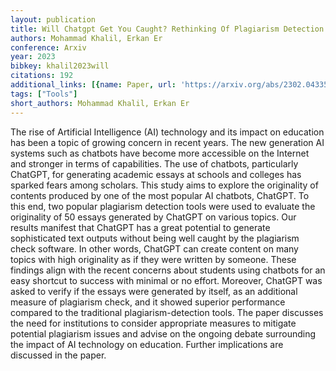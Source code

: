 ```yaml
---
layout: publication
title: Will Chatgpt Get You Caught? Rethinking Of Plagiarism Detection
authors: Mohammad Khalil, Erkan Er
conference: Arxiv
year: 2023
bibkey: khalil2023will
citations: 192
additional_links: [{name: Paper, url: 'https://arxiv.org/abs/2302.04335'}]
tags: ["Tools"]
short_authors: Mohammad Khalil, Erkan Er
---
```

The rise of Artificial Intelligence (AI) technology and its impact on
education has been a topic of growing concern in recent years. The new
generation AI systems such as chatbots have become more accessible on the
Internet and stronger in terms of capabilities. The use of chatbots,
particularly ChatGPT, for generating academic essays at schools and colleges
has sparked fears among scholars. This study aims to explore the originality of
contents produced by one of the most popular AI chatbots, ChatGPT. To this end,
two popular plagiarism detection tools were used to evaluate the originality of
50 essays generated by ChatGPT on various topics. Our results manifest that
ChatGPT has a great potential to generate sophisticated text outputs without
being well caught by the plagiarism check software. In other words, ChatGPT can
create content on many topics with high originality as if they were written by
someone. These findings align with the recent concerns about students using
chatbots for an easy shortcut to success with minimal or no effort. Moreover,
ChatGPT was asked to verify if the essays were generated by itself, as an
additional measure of plagiarism check, and it showed superior performance
compared to the traditional plagiarism-detection tools. The paper discusses the
need for institutions to consider appropriate measures to mitigate potential
plagiarism issues and advise on the ongoing debate surrounding the impact of AI
technology on education. Further implications are discussed in the paper.